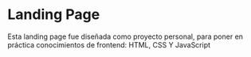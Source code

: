 # Landing Page 
Esta landing page fue diseñada como proyecto personal, para poner en práctica conocimientos de frontend: HTML, CSS Y JavaScript
